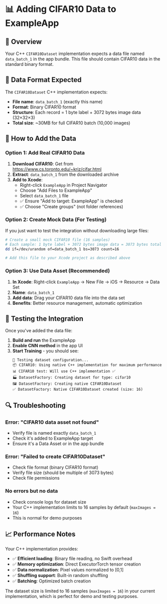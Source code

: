 # 📊 Adding CIFAR10 Data to ExampleApp

## 🎯 Overview

Your C++ `CIFAR10Dataset` implementation expects a data file named `data_batch_1` in the app bundle. This file should contain CIFAR10 data in the standard binary format.

## 📁 Data Format Expected

The `CIFAR10Dataset` C++ implementation expects:
- **File name**: `data_batch_1` (exactly this name)
- **Format**: Binary CIFAR10 format
- **Structure**: Each record = 1 byte label + 3072 bytes image data (32×32×3)
- **Total size**: ~30MB for full CIFAR10 batch (10,000 images)

## 🔧 How to Add the Data

### **Option 1: Add Real CIFAR10 Data**

1. **Download CIFAR10**: Get from https://www.cs.toronto.edu/~kriz/cifar.html
2. **Extract**: `data_batch_1` from the downloaded archive
3. **Add to Xcode**:
   - Right-click `ExampleApp` in Project Navigator
   - Choose "Add Files to ExampleApp"
   - Select `data_batch_1` file
   - ✅ Ensure "Add to target: ExampleApp" is checked
   - ✅ Choose "Create groups" (not folder references)

### **Option 2: Create Mock Data (For Testing)**

If you just want to test the integration without downloading large files:

```bash
# Create a small mock CIFAR10 file (16 samples)
# Each sample: 1 byte label + 3072 bytes image data = 3073 bytes total
dd if=/dev/urandom of=data_batch_1 bs=3073 count=16

# Add this file to your Xcode project as described above
```

### **Option 3: Use Data Asset (Recommended)**

1. **In Xcode**: Right-click `ExampleApp` → New File → iOS → Resource → Data Set
2. **Name**: `data_batch_1`
3. **Add data**: Drag your CIFAR10 data file into the data set
4. **Benefits**: Better resource management, automatic optimization

## 🧪 Testing the Integration

Once you've added the data file:

1. **Build and run** the ExampleApp
2. **Enable CNN method** in the app UI
3. **Start Training** - you should see:
   ```
   🧪 Testing dataset configuration...
   📦 CIFAR10: Using native C++ implementation for maximum performance
   📊 CIFAR10 test: Will use C++ implementation ✅
   🏭 DatasetFactory: Creating dataset for type: cifar10
   🖼️ DatasetFactory: Creating native CIFAR10Dataset
   ✅ DatasetFactory: Native CIFAR10Dataset created (size: 16)
   ```

## 🔍 Troubleshooting

### **Error: "CIFAR10 data asset not found"**
- Verify file is named exactly `data_batch_1`
- Check it's added to ExampleApp target
- Ensure it's a Data Asset or in the app bundle

### **Error: "Failed to create CIFAR10Dataset"**
- Check file format (binary CIFAR10 format)
- Verify file size (should be multiple of 3073 bytes)
- Check file permissions

### **No errors but no data**
- Check console logs for dataset size
- Your C++ implementation limits to 16 samples by default (`maxImages = 16`)
- This is normal for demo purposes

## 📈 Performance Notes

Your C++ implementation provides:
- ✅ **Efficient loading**: Binary file reading, no Swift overhead
- ✅ **Memory optimization**: Direct ExecutorTorch tensor creation
- ✅ **Data normalization**: Pixel values normalized to [0,1]
- ✅ **Shuffling support**: Built-in random shuffling
- ✅ **Batching**: Optimized batch creation

The dataset size is limited to 16 samples (`maxImages = 16`) in your current implementation, which is perfect for demo and testing purposes. 